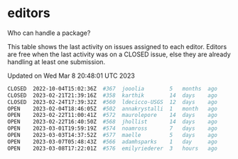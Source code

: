 # editors

Who can handle a package?

This table shows the last activity on issues assigned to each editor.
Editors are free when the last activity was on a CLOSED issue, else they
are already handling at least one submission.

Updated on Wed Mar 8 20:48:01 UTC 2023

```bash
CLOSED  2022-10-04T15:02:36Z  #367  jooolia        5   months  ago
CLOSED  2023-02-21T21:39:16Z  #358  karthik        14  days    ago
CLOSED  2023-02-24T17:39:32Z  #560  ldecicco-USGS  12  days    ago
OPEN    2023-02-04T18:46:05Z  #502  annakrystalli  1   month   ago
OPEN    2023-02-22T11:00:41Z  #572  maurolepore    14  days    ago
OPEN    2023-02-22T16:40:50Z  #568  jhollist       14  days    ago
OPEN    2023-03-01T19:59:19Z  #574  noamross       7   days    ago
OPEN    2023-03-03T14:37:52Z  #577  maelle         5   days    ago
OPEN    2023-03-07T05:48:43Z  #566  adamhsparks    1   day     ago
OPEN    2023-03-08T17:22:01Z  #576  emilyriederer  3   hours   ago
```
